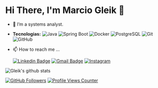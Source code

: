 # Hi There, I'm Marcio Gleik 👋
- 🌱 I’m a systems analyst.
  
- **Tecnologias:**
![Java](https://img.shields.io/badge/Java-007396?style=flat-square&logo=java)
![Spring Boot](https://img.shields.io/badge/Spring%20Boot-6DB33F?style=flat-square&logo=springboot)
![Docker](https://img.shields.io/badge/Docker-2496ED?style=flat-square&logo=docker)
![PostgreSQL](https://img.shields.io/badge/PostgreSQL-4169E1?style=flat-square&logo=postgresql)
![Git](https://img.shields.io/badge/Git-F05032?style=flat-square&logo=git)
![GitHub](https://img.shields.io/badge/GitHub-181717?style=flat-square&logo=github)

  
- 📫 How to reach me ...

  [![Linkedin Badge](https://img.shields.io/badge/-LinkedIn-blue?style=flat-square&logo=Linkedin&logoColor=white&link=https://www.linkedin.com/in/marciogleikdev/)](https://www.linkedin.com/in/marciogleikdev/)
[![Gmail Badge](https://img.shields.io/badge/-Gmail-c14438?style=flat-square&logo=Gmail&logoColor=white&link=mailto:devgleik@gmail.com)](mailto:devgleik@gmail.com)
[![Instagram](https://img.shields.io/badge/Instagram-E1306C?style=flat-square&logo=instagram&logoColor=white)](https://www.instagram.com/marciogleik/)




![Gleik's github stats](https://github-readme-stats.vercel.app/api?username=marciogleik&show_icons=true&theme=tokyonight)

[![GitHub Followers](https://img.shields.io/github/followers/marciogleik?style=flat&labelColor=0D0D0D&logo=Github&Color=white)](https://github.com/OtacilioN)
[![Profile Views Counter](https://komarev.com/ghpvc/?username=marciogleik&color=blue)](https://github.com/antonkomarev/github-profile-views-counter)
